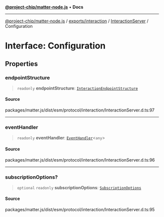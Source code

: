 [**@project-chip/matter-node.js**](../../../../../README.md) • **Docs**

***

[@project-chip/matter-node.js](../../../../../modules.md) / [exports/interaction](../../../README.md) / [InteractionServer](../README.md) / Configuration

# Interface: Configuration

## Properties

### endpointStructure

> `readonly` **endpointStructure**: [`InteractionEndpointStructure`](../../../classes/InteractionEndpointStructure.md)

#### Source

packages/matter.js/dist/esm/protocol/interaction/InteractionServer.d.ts:97

***

### eventHandler

> `readonly` **eventHandler**: [`EventHandler`](../../../classes/EventHandler.md)\<`any`\>

#### Source

packages/matter.js/dist/esm/protocol/interaction/InteractionServer.d.ts:96

***

### subscriptionOptions?

> `optional` `readonly` **subscriptionOptions**: [`SubscriptionOptions`](../../../-internal-/interfaces/SubscriptionOptions.md)

#### Source

packages/matter.js/dist/esm/protocol/interaction/InteractionServer.d.ts:95
